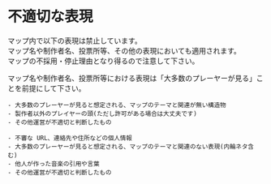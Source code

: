 # 不適切な表現

マップ内で以下の表現は禁止しています。<br>
マップ名や制作者名、投票所等、その他の表現においても適用されます。<br>
マップの不採用・停止理由となり得るので注意して下さい。<br>

マップ名や制作者名、投票所等における表現は「大多数のプレーヤーが見る」ことを前提にして下さい。<br>

```admonish failure title = "禁止された表現(構造物)"
- 大多数のプレーヤーが見ると想定される、マップのテーマと関連が無い構造物
- 製作者以外のプレイヤーの頭(ただし許可がある場合は大丈夫です)
- その他運営が不適切と判断したもの
```

```admonish failure title = "禁止された表現(言葉・音楽)"
- 不審な URL、連絡先や住所などの個人情報
- 大多数のプレーヤーが見ると想定される、マップのテーマと関連のない表現(内輪ネタ含む)
- 他人が作った音楽の引用や言葉
- その他運営が不適切と判断したもの
```
